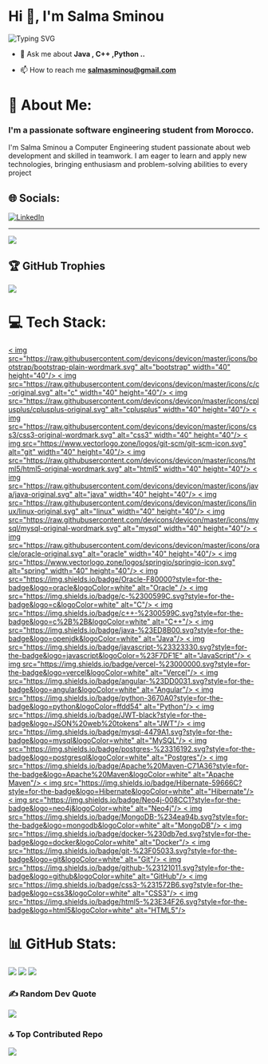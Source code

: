 # Hi 👋, I'm Salma Sminou

![Typing SVG](https://readme-typing-svg.herokuapp.com?lines=Hello+World!;I'm+a;Software+engineering+student;Welcome+to+my+GitHub+Profile!&center=true)

- 💬 Ask me about **Java , C++ ,Python ..**

- 📫 How to reach me **salmasminou@gmail.com**

# 💫 About Me:
<h3>I'm a passionate software engineering student from Morocco.</h3>
<be>I'm Salma Sminou a Computer Engineering student passionate about web development and skilled
in teamwork. I am eager to learn and apply new technologies, bringing enthusiasm and problem-solving abilities to every project<be>


## 🌐 Socials:
[![LinkedIn](https://img.shields.io/badge/LinkedIn-%230077B5.svg?logo=linkedin&logoColor=white)](https://www.linkedin.com/in/salma-sminou-4572a9289/) 


---
[![](https://visitcount.itsvg.in/api?id=Salmasssminou&icon=0&color=0)](https://visitcount.itsvg.in)

## 🏆 GitHub Trophies
![](https://github-profile-trophy.vercel.app/?username=Salmasssminou&theme=radical&no-frame=false&no-bg=false&margin-w=4)

# 💻 Tech Stack:
<p align="left"> 
  <a href=" " target="_blank" rel="noreferrer"> 
    < img src="https://raw.githubusercontent.com/devicons/devicon/master/icons/bootstrap/bootstrap-plain-wordmark.svg" alt="bootstrap" width="40" height="40"/> 
  </a > 
  <a href="https://www.cprogramming.com/" target="_blank" rel="noreferrer"> 
    < img src="https://raw.githubusercontent.com/devicons/devicon/master/icons/c/c-original.svg" alt="c" width="40" height="40"/> 
  </a > 
  <a href="https://www.w3schools.com/cpp/" target="_blank" rel="noreferrer"> 
    < img src="https://raw.githubusercontent.com/devicons/devicon/master/icons/cplusplus/cplusplus-original.svg" alt="cplusplus" width="40" height="40"/> 
  </a > 
  <a href="https://www.w3schools.com/css/" target="_blank" rel="noreferrer"> 
    < img src="https://raw.githubusercontent.com/devicons/devicon/master/icons/css3/css3-original-wordmark.svg" alt="css3" width="40" height="40"/> 
  </a > 
  <a href="https://git-scm.com/" target="_blank" rel="noreferrer"> 
    < img src="https://www.vectorlogo.zone/logos/git-scm/git-scm-icon.svg" alt="git" width="40" height="40"/> 
  </a > 
  <a href="https://www.w3.org/html/" target="_blank" rel="noreferrer"> 
    < img src="https://raw.githubusercontent.com/devicons/devicon/master/icons/html5/html5-original-wordmark.svg" alt="html5" width="40" height="40"/> 
  </a > 
  <a href="https://www.java.com" target="_blank" rel="noreferrer"> 
    < img src="https://raw.githubusercontent.com/devicons/devicon/master/icons/java/java-original.svg" alt="java" width="40" height="40"/> 
  </a > 
  <a href="https://www.linux.org/" target="_blank" rel="noreferrer"> 
    < img src="https://raw.githubusercontent.com/devicons/devicon/master/icons/linux/linux-original.svg" alt="linux" width="40" height="40"/> 
  </a > 
  <a href="https://www.mysql.com/" target="_blank" rel="noreferrer"> 
    < img src="https://raw.githubusercontent.com/devicons/devicon/master/icons/mysql/mysql-original-wordmark.svg" alt="mysql" width="40" height="40"/> 
  </a > 
  <a href="https://www.oracle.com/" target="_blank" rel="noreferrer"> 
    < img src="https://raw.githubusercontent.com/devicons/devicon/master/icons/oracle/oracle-original.svg" alt="oracle" width="40" height="40"/> 
  </a > 
  <a href="https://spring.io/" target="_blank" rel="noreferrer"> 
    < img src="https://www.vectorlogo.zone/logos/springio/springio-icon.svg" alt="spring" width="40" height="40"/> 
  </a > 
  <a href="https://www.oracle.com/" target="_blank" rel="noreferrer"> 
    < img src="https://img.shields.io/badge/Oracle-F80000?style=for-the-badge&logo=oracle&logoColor=white" alt="Oracle" />
  </a >
  <a href="https://www.cprogramming.com/" target="_blank" rel="noreferrer"> 
    < img src="https://img.shields.io/badge/c-%2300599C.svg?style=for-the-badge&logo=c&logoColor=white" alt="C"/>
  </a >
  <a href="https://www.w3schools.com/cpp/" target="_blank" rel="noreferrer"> 
    < img src="https://img.shields.io/badge/c++-%2300599C.svg?style=for-the-badge&logo=c%2B%2B&logoColor=white" alt="C++"/>
  </a >
  <a href="https://www.java.com" target="_blank" rel="noreferrer"> 
    < img src="https://img.shields.io/badge/java-%23ED8B00.svg?style=for-the-badge&logo=openjdk&logoColor=white" alt="Java"/>
  </a >
  <a href="https://www.javascript.com/" target="_blank" rel="noreferrer"> 
    < img src="https://img.shields.io/badge/javascript-%23323330.svg?style=for-the-badge&logo=javascript&logoColor=%23F7DF1E" alt="JavaScript"/>
  </a >
  <a href="https://www.vercel.com" target="_blank" rel="noreferrer"> 
    < img src="https://img.shields.io/badge/vercel-%23000000.svg?style=for-the-badge&logo=vercel&logoColor=white" alt="Vercel"/>
  </a >
  <a href="https://angular.io/" target="_blank" rel="noreferrer"> 
    < img src="https://img.shields.io/badge/angular-%23DD0031.svg?style=for-the-badge&logo=angular&logoColor=white" alt="Angular"/>
  </a >
  <a href="https://www.python.org/" target="_blank" rel="noreferrer"> 
    < img src="https://img.shields.io/badge/python-3670A0?style=for-the-badge&logo=python&logoColor=ffdd54" alt="Python"/>
  </a >
  <a href="https://jwt.io/" target="_blank" rel="noreferrer"> 
    < img src="https://img.shields.io/badge/JWT-black?style=for-the-badge&logo=JSON%20web%20tokens" alt="JWT"/>
  </a >
  <a href="https://www.mysql.com/" target="_blank" rel="noreferrer"> 
    < img src="https://img.shields.io/badge/mysql-4479A1.svg?style=for-the-badge&logo=mysql&logoColor=white" alt="MySQL"/>
  </a >
  <a href="https://www.postgresql.org/" target="_blank" rel="noreferrer"> 
    < img src="https://img.shields.io/badge/postgres-%23316192.svg?style=for-the-badge&logo=postgresql&logoColor=white" alt="Postgres"/>
  </a >
  <a href="https://maven.apache.org/" target="_blank" rel="noreferrer"> 
    < img src="https://img.shields.io/badge/Apache%20Maven-C71A36?style=for-the-badge&logo=Apache%20Maven&logoColor=white" alt="Apache Maven"/>
  </a >
  <a href="https://hibernate.org/" target="_blank" rel="noreferrer"> 
    < img src="https://img.shields.io/badge/Hibernate-59666C?style=for-the-badge&logo=Hibernate&logoColor=white" alt="Hibernate"/>
  </a >
  <a href="https://neo4j.com/" target="_blank" rel="noreferrer"> 
    < img src="https://img.shields.io/badge/Neo4j-008CC1?style=for-the-badge&logo=neo4j&logoColor=white" alt="Neo4j"/>
  </a >
  <a href="https://www.mongodb.com/" target="_blank" rel="noreferrer"> 
    < img src="https://img.shields.io/badge/MongoDB-%234ea94b.svg?style=for-the-badge&logo=mongodb&logoColor=white" alt="MongoDB"/>
  </a >
  <a href="https://www.docker.com/" target="_blank" rel="noreferrer"> 
    < img src="https://img.shields.io/badge/docker-%230db7ed.svg?style=for-the-badge&logo=docker&logoColor=white" alt="Docker"/>
  </a >
  <a href="https://git-scm.com/" target="_blank" rel="noreferrer"> 
    < img src="https://img.shields.io/badge/git-%23F05033.svg?style=for-the-badge&logo=git&logoColor=white" alt="Git"/>
  </a >
  <a href="https://github.com/" target="_blank" rel="noreferrer"> 
    < img src="https://img.shields.io/badge/github-%23121011.svg?style=for-the-badge&logo=github&logoColor=white" alt="GitHub"/>
  </a >
  <a href="https://www.w3schools.com/css/" target="_blank" rel="noreferrer"> 
    < img src="https://img.shields.io/badge/css3-%231572B6.svg?style=for-the-badge&logo=css3&logoColor=white" alt="CSS3"/>
  </a >
  <a href="https://www.w3.org/html/" target="_blank" rel="noreferrer"> 
    < img src="https://img.shields.io/badge/html5-%23E34F26.svg?style=for-the-badge&logo=html5&logoColor=white" alt="HTML5"/>
  </a >
</p >


# 📊 GitHub Stats:
![](https://github-readme-stats.vercel.app/api?username=Salmasssminou&theme=dark&hide_border=false&include_all_commits=true&count_private=true)
![](https://github-readme-streak-stats.herokuapp.com/?user=Salmasssminou&theme=dark&hide_border=false)
![](https://github-readme-stats.vercel.app/api/top-langs/?username=Salmasssminou&theme=dark&hide_border=false&include_all_commits=true&count_private=true&layout=compact)


### ✍️ Random Dev Quote
![](https://quotes-github-readme.vercel.app/api?type=horizontal&theme=radical)

### 🔝 Top Contributed Repo
![](https://github-contributor-stats.vercel.app/api?username=Salmasssminou&limit=5&theme=dark&combine_all_yearly_contributions=true)



<!-- Proudly created with GPRM ( https://gprm.itsvg.in ) -->
